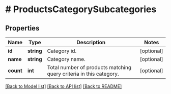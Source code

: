 # # ProductsCategorySubcategories

## Properties

Name | Type | Description | Notes
------------ | ------------- | ------------- | -------------
**id** | **string** | Category id. | [optional]
**name** | **string** | Category name. | [optional]
**count** | **int** | Total number of products matching query criteria in this category. | [optional]

[[Back to Model list]](../../README.md#models) [[Back to API list]](../../README.md#endpoints) [[Back to README]](../../README.md)
